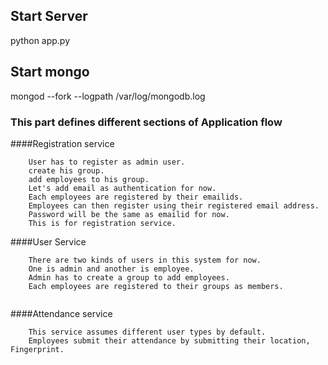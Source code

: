 ## Start Server
python app.py
## Start mongo
mongod --fork --logpath /var/log/mongodb.log


### This part defines different sections of Application flow
####Registration service
```
    User has to register as admin user.
    create his group.
    add employees to his group.
    Let's add email as authentication for now.
    Each employees are registered by their emailids.
    Employees can then register using their registered email address.
    Password will be the same as emailid for now.
    This is for registration service.
```
####User Service
```
    There are two kinds of users in this system for now.
    One is admin and another is employee.
    Admin has to create a group to add employees.
    Each employees are registered to their groups as members.
        
```
####Attendance service
```
    This service assumes different user types by default.
    Employees submit their attendance by submitting their location, Fingerprint.
    
    
```

